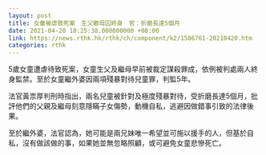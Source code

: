 ```yaml
---
layout: post
title: 女童被虐致死案　生父繼母囚終身　官：折磨長達5個月
date: 2021-04-20 18:25:38.000000000 +08:00
link: https://news.rthk.hk/rthk/ch/component/k2/1586761-20210420.htm
categories: rthk
---
```


5歲女童遭虐待致死案，女童生父及繼母早前被裁定謀殺罪成，依例被判處兩人終身監禁。至於女童繼外婆因兩項殘暴對待兒童罪，判監5年。

法官黃祟厚判刑時指出，兩名兒童被針對及極度殘暴對待，受折磨長達5個月，批評他們的父親及繼母刻意隱瞞子女傷勢，動機自私，逃避因做錯事引致的法律後果。

至於繼外婆，法官認為，她可能是兩兄妹唯一希望並可施以援手的人，但基於自私，沒有做該做的事，如果她並無忽略照顧，或可避免女童悲慘死亡。
